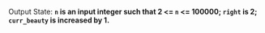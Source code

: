 Output State: **`n` is an input integer such that 2 <= `n` <= 100000; `right` is 2; `curr_beauty` is increased by 1.**